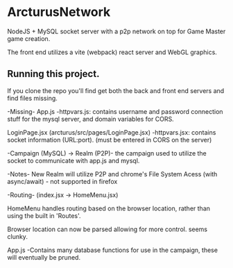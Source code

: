 # ArcturusNetwork
NodeJS + MySQL socket server with a p2p network on top for Game Master game creation.

The front end utilizes a vite (webpack) react server and WebGL graphics.


Running this project.
-----------------------
If you clone the repo you'll find get both the back and front end servers and find files missing.

-Missing-
App.js
-httpvars.js: contains username and password connection stuff for the mysql server, and domain variables for CORS. 

LoginPage.jsx (arcturus/src/pages/LoginPage.jsx)
-httpvars.jsx: contains socket information (URL:port). (must be entered in CORS on the server)

-Campaign (MySQL) -> Realm (P2P)-
the campaign used to utilize the socket to communicate with app.js and mysql.


-Notes-
New Realm will utilize P2P and chrome's File System Acess (with async/await) - not supported in firefox

-Routing- (index.jsx -> HomeMenu.jsx)

HomeMenu handles routing based on the browser location, rather than using the built in 'Routes'.

Browser location can now be parsed allowing for more control. <Routes> seems clunky.

App.js
-Contains many database functions for use in the campaign, these will eventually be pruned.

